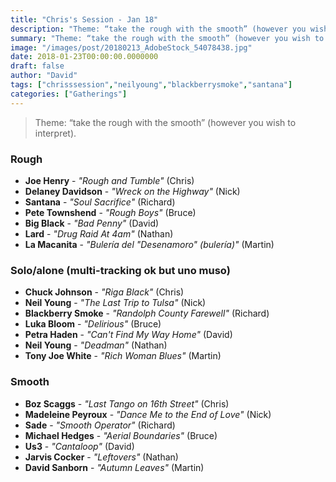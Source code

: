 ```yaml
---
title: "Chris's Session - Jan 18"
description: "Theme: “take the rough with the smooth” (however you wish to interpret)."
summary: "Theme: “take the rough with the smooth” (however you wish to interpret)."
image: "/images/post/20180213_AdobeStock_54078438.jpg"
date: 2018-01-23T00:00:00.0000000
draft: false
author: "David"
tags: ["chrisssession","neilyoung","blackberrysmoke","santana"]
categories: ["Gatherings"]
---
```

> Theme: “take the rough with the smooth” (however you wish to interpret).
### Rough
- **Joe Henry** - _"Rough and Tumble"_ (Chris)
- **Delaney Davidson** - _"Wreck on the Highway"_ (Nick)
- **Santana** - _"Soul Sacrifice"_ (Richard)
- **Pete Townshend** - _"Rough Boys"_ (Bruce)
- **Big Black** - _"Bad Penny"_ (David)
- **Lard** - _"Drug Raid At 4am"_ (Nathan)
- **La Macanita** - _"Bulería del "Desenamoro" (bulería)"_ (Martin)
### Solo/alone (multi-tracking ok but uno muso)
- **Chuck Johnson** - _"Riga Black"_ (Chris)
- **Neil Young** - _"The Last Trip to Tulsa"_ (Nick)
- **Blackberry Smoke** - _"Randolph County Farewell"_ (Richard)
- **Luka Bloom** - _"Delirious"_ (Bruce)
- **Petra Haden** - _"Can't Find My Way Home"_ (David)
- **Neil Young** - _"Deadman"_ (Nathan)
- **Tony Joe White** - _"Rich Woman Blues"_ (Martin)
### Smooth
- **Boz Scaggs** - _"Last Tango on 16th Street"_ (Chris)
- **Madeleine Peyroux** - _"Dance Me to the End of Love"_ (Nick)
- **Sade** - _"Smooth Operator"_ (Richard)
- **Michael Hedges** - _"Aerial Boundaries"_ (Bruce)
- **Us3** - _"Cantaloop"_ (David)
- **Jarvis Cocker** - _"Leftovers"_ (Nathan)
- **David Sanborn** - _"Autumn Leaves"_ (Martin)
